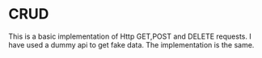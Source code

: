 # CRUD

This is a basic implementation of Http GET,POST and DELETE requests.
I have used a dummy api to get fake data.
The implementation is the same.


